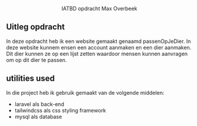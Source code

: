 <p align="center" font-size="64px">IATBD opdracht Max Overbeek</p>

## Uitleg opdracht

In deze opdracht heb ik een website gemaakt genaamd passenOpJeDier. In deze website kunnem ensen een account aanmaken en een dier aanmaken. Dit dier kunnen ze op een lijst zetten waardoor mensen kunnen aanvragen om op dit dier te passen. 

## utilities used
In die project heb ik gebruik gemaakt van de volgende middelen:
 - laravel als back-end
 - tailwindcss als css styling framework
 - mysql als database